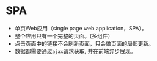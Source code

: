# SPA

- 单页Web应用（single page web application，SPA）。
- 整个应用只有一个完整的页面。(多组件）
- 点击页面中的链接不会刷新页面，只会做页面的局部更新。
- 数据都需要通过`ajax`请求获取, 并在前端异步展现。
